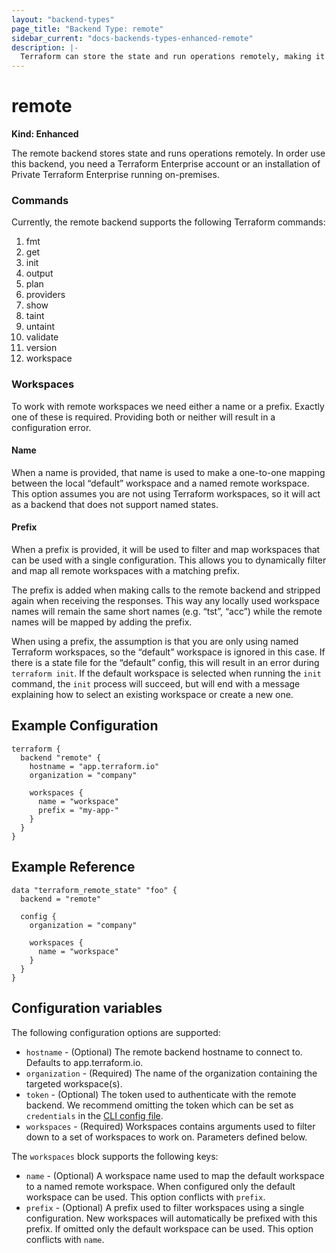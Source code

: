 ```yaml
---
layout: "backend-types"
page_title: "Backend Type: remote"
sidebar_current: "docs-backends-types-enhanced-remote"
description: |-
  Terraform can store the state and run operations remotely, making it easier to version and work with in a team.
---
```


# remote

**Kind: Enhanced**

The remote backend stores state and runs operations remotely. In order
use this backend, you need a Terraform Enterprise account or an installation of Private
Terraform Enterprise running on-premises.

### Commands

Currently, the remote backend supports the following Terraform commands:

 1.  fmt
 2.  get
 3.  init
 4.  output
 5.  plan
 6.  providers
 7.  show
 8.  taint
 9.  untaint
 10. validate
 11. version
 11. workspace

### Workspaces
To work with remote workspaces we need either a name or a prefix. Exactly one
of these is required. Providing both or neither will result in a configuration error.

#### Name
When a name is provided, that name is used to make a one-to-one mapping
between the local “default” workspace and a named remote workspace. This
option assumes you are not using Terraform workspaces, so it will act as 
a backend that does not support named states.

#### Prefix
When a prefix is provided, it will be used to filter and map workspaces that
can be used with a single configuration. This allows you to dynamically
filter and map all remote workspaces with a matching prefix.

The prefix is added when making calls to the remote backend and stripped
again when receiving the responses. This way any locally used workspace
names will remain the same short names (e.g. “tst”, “acc”) while the remote
names will be mapped by adding the prefix.

When using a prefix, the assumption is that you are only using named Terraform workspaces, 
so the “default” workspace is ignored in this case. If there
is a state file for the “default” config, this will result in an error during
`terraform init`. If the default workspace is selected when running the
`init` command, the `init` process will succeed, but will end with a message
explaining how to select an existing workspace or create a new one.

## Example Configuration

```hcl
terraform {
  backend "remote" {
    hostname = "app.terraform.io"
    organization = "company"

    workspaces {
      name = "workspace"
      prefix = "my-app-"
    }
  }
}
```

## Example Reference

```hcl
data "terraform_remote_state" "foo" {
  backend = "remote"

  config {
    organization = "company"

    workspaces {
      name = "workspace"
    }
  }
}
```

## Configuration variables

The following configuration options are supported:

* `hostname` - (Optional) The remote backend hostname to connect to. Defaults
  to app.terraform.io.
* `organization` - (Required) The name of the organization containing the
  targeted workspace(s).
* `token` - (Optional) The token used to authenticate with the remote backend.
	We recommend omitting the token which can be set as `credentials` in the
  [CLI config file](/docs/commands/cli-config.html#credentials).
* `workspaces` - (Required) Workspaces contains arguments used to filter down
  to a set of workspaces to work on. Parameters defined below.

The `workspaces` block supports the following keys:

* `name` - (Optional) A workspace name used to map the default workspace to a
  named remote workspace. When configured only the default workspace can be
  used. This option conflicts with `prefix`.
* `prefix` - (Optional) A prefix used to filter workspaces using a single
  configuration. New workspaces will automatically be prefixed with this
  prefix. If omitted only the default workspace can be used. This option
  conflicts with `name`.
